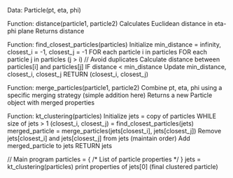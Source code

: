 Data: Particle(pt, eta, phi)

Function: distance(particle1, particle2)
   Calculates Euclidean distance in eta-phi plane
   Returns distance

 Function: find_closest_particles(particles)
   Initialize min_distance = infinity, closest_i = -1, closest_j = -1
   FOR each particle i in particles
     FOR each particle j in particles (j > i) // Avoid duplicates
       Calculate distance between particles[i] and particles[j]
       IF distance < min_distance
         Update min_distance, closest_i, closest_j
   RETURN (closest_i, closest_j)

 Function: merge_particles(particle1, particle2)
   Combine pt, eta, phi using a specific merging strategy (simple addition here)
   Returns a new Particle object with merged properties

 Function: kt_clustering(particles)
   Initialize jets = copy of particles
   WHILE size of jets > 1
     (closest_i, closest_j) = find_closest_particles(jets)
     merged_particle = merge_particles(jets[closest_i], jets[closest_j])
     Remove jets[closest_i] and jets[closest_j] from jets (maintain order)
     Add merged_particle to jets
   RETURN jets

// Main program
particles = { /* List of particle properties */ }
jets = kt_clustering(particles)
print properties of jets[0] (final clustered particle)
